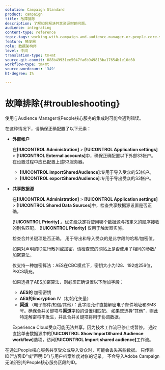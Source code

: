 ```yaml
---
solution: Campaign Standard
product: campaign
title: 故障排除
description: 了解如何解决共享资源时的问题。
audience: integrating
content-type: reference
topic-tags: working-with-campaign-and-audience-manager-or-people-core-service
feature: 触发器
role: 数据架构师
level: 中间
translation-type: tm+mt
source-git-commit: 088b49931ee5047fa6b949813ba17654b1e10d60
workflow-type: tm+mt
source-wordcount: '349'
ht-degree: 1%

---
```



# 故障排除{#troubleshooting}

使用与Audience Manager或People核心服务的集成时可能会遇到错误。

在这种情况下，请确保正确配置了以下元素：

* **外部帐户**

   在&#x200B;**[!UICONTROL Administration]** > **[!UICONTROL Application settings]** > **[!UICONTROL External accounts]**&#x200B;中，确保正确配置以下外部S3帐户。 在设置过程中应已配置上述S3服务器。

   * **[!UICONTROL importSharedAudience]**:专用于导入受众的S3帐户。
   * **[!UICONTROL exportSharedAudience]**:专用于导出受众的S3帐户。

* **共享数据源**

   在&#x200B;**[!UICONTROL Administration]** > **[!UICONTROL Application settings]** > **[!UICONTROL Shared Data Sources]**&#x200B;中，检查共享数据源设置是否正确。

   **[!UICONTROL Priority]** 。优先级决定将使用哪个数据源与按定义的顺序接收的别名匹配。 **[!UICONTROL Priority]** 仅用于触发器实施。

   检查合并关键项是否正确。 用于导出和导入受众的是此字段的哈希/加密值。

   如果对声明的ID进行散列或加密，请检查您的网站上是否使用了相同的参数/加密算法。

   仅支持一种加密算法：AES在CBC模式下，密钥大小为128、192或256位，PKCS填充。

   如果选择了AES加密算法，则必须正确设置以下附加字段：

   * **AES的** 加密密钥
   * **AES的Encryption**  IV（初始化矢量）
   * **渠道** （电子邮件/短信/其他）：此字段允许直接解密电子邮件地址和SMS号。确保合并关键项与&#x200B;**渠道**&#x200B;字段的设置相匹配。 如果您选择“其他”，则此特定解密将不发生，并且合并关键项将用于协调数据。

   Experience Cloud受众可能无法共享，因为技术工作流已停止或暂停。 通过直接单击数据源中的&#x200B;**[!UICONTROL Show ImportShared Audience workflow]**&#x200B;选项，访问&#x200B;**[!UICONTROL Import shared audience]**&#x200B;工作流。

在通过People核心服务共享受众或导入受众时，可能会丢失某些数据。 只传输ID(“访客ID”或“声明ID”)与用户档案维度对帐的记录。 不会导入Adobe Campaign无法识别的People核心服务区段的ID。
